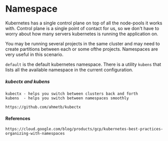 # Namespace

Kubernetes has a single control plane on top of all the node-pools it works with. Control plane is a single point of contact for us, so we don't have to worry about how many servers kubernetes is running the application on.

You may be running several projects in the same cluster and may need to create partitions between each or some ofthe projects. Namespaces are very useful in this scenario.

`default` is the default kubernetes namespace. There is a utility `kubens` that lists all the available namespace in the current configuration.

##### kubectx and kubens

```
kubectx - helps you switch between clusters back and forth
kubens  - helps you switch between namespaces smoothly

https://github.com/ahmetb/kubectx
```

#### References

```
https://cloud.google.com/blog/products/gcp/kubernetes-best-practices-organizing-with-namespaces
```



